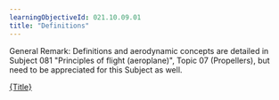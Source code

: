 ```yaml
---
learningObjectiveId: 021.10.09.01
title: "Definitions"
---
```


General Remark: Definitions and aerodynamic concepts are detailed in Subject 081
"Principles of flight (aeroplane)", Topic 07 (Propellers), but need to be
appreciated for this Subject as well.

[{Title}](content/081.07)
